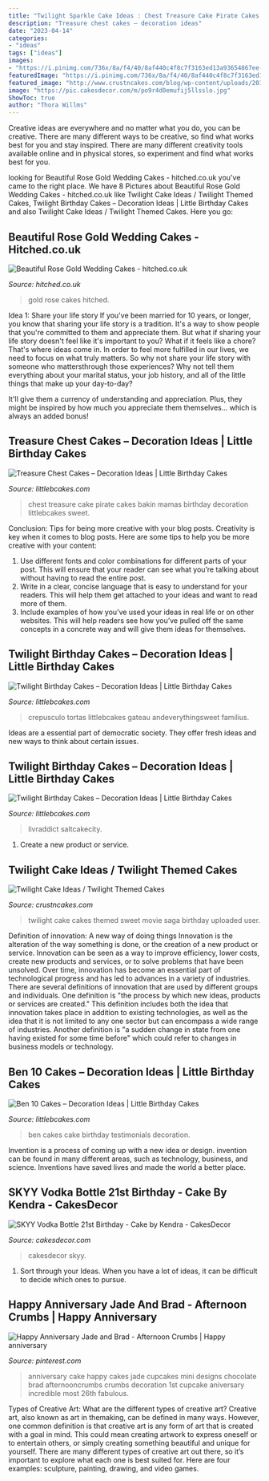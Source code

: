 ```yaml
---
title: "Twilight Sparkle Cake Ideas : Chest Treasure Cake Pirate Cakes Bakin Mamas Birthday Decoration Littlebcakes Sweet"
description: "Treasure chest cakes – decoration ideas"
date: "2023-04-14"
categories:
- "ideas"
tags: ["ideas"]
images:
- "https://i.pinimg.com/736x/8a/f4/40/8af440c4f8c7f3163ed13a93654867ee--anniversary-cake-ideas-anniversary-cupcakes.jpg"
featuredImage: "https://i.pinimg.com/736x/8a/f4/40/8af440c4f8c7f3163ed13a93654867ee--anniversary-cake-ideas-anniversary-cupcakes.jpg"
featured_image: "http://www.crustncakes.com/blog/wp-content/uploads/2015/10/28813ed937463f0f5addd8d475c81594-686x1024.jpg"
image: "https://pic.cakesdecor.com/m/po9r4d0emufij5llsslo.jpg"
ShowToc: true
author: "Thora Willms"
---
```



Creative ideas are everywhere and no matter what you do, you can be creative. There are many different ways to be creative, so find what works best for you and stay inspired. There are many different creativity tools available online and in physical stores, so experiment and find what works best for you.

	

		
looking for Beautiful Rose Gold Wedding Cakes - hitched.co.uk you've came to the right place. We have 8 Pictures about Beautiful Rose Gold Wedding Cakes - hitched.co.uk like Twilight Cake Ideas / Twilight Themed Cakes, Twilight Birthday Cakes – Decoration Ideas | Little Birthday Cakes and also Twilight Cake Ideas / Twilight Themed Cakes. Here you go:
		
    
## Beautiful Rose Gold Wedding Cakes - Hitched.co.uk

<img loading=lazy src="https://cdn0.hitched.co.uk/articles/images/9/3/3/3/img_23339/t20_730629_img_2246-b15c791.jpg" onerror="this.onerror=null;this.src='https://tse2.mm.bing.net/th?id=OIP.AMfUn-Jta4sbKU6bKiIGggHaFj&amp;pid=15.1';" alt="Beautiful Rose Gold Wedding Cakes - hitched.co.uk">

_Source: hitched.co.uk_

>gold rose cakes hitched. 

	

Idea 1: Share your life story
If you've been married for 10 years, or longer, you know that sharing your life story is a tradition. It's a way to show people that you're committed to them and appreciate them. But what if sharing your life story doesn't feel like it's important to you? What if it feels like a chore?
That's where ideas come in. In order to feel more fulfilled in our lives, we need to focus on what truly matters. So why not share your life story with someone who mattersthrough those experiences? Why not tell them everything about your marital status, your job history, and all of the little things that make up your day-to-day?

It'll give them a currency of understanding and appreciation. Plus, they might be inspired by how much you appreciate them themselves... which is always an added bonus!

    
## Treasure Chest Cakes – Decoration Ideas | Little Birthday Cakes

<img loading=lazy src="http://www.littlebcakes.com/wp-content/uploads/2014/01/Pirate-Treasure-Chest-Cake.jpg" onerror="this.onerror=null;this.src='https://tse2.mm.bing.net/th?id=OIP._uP_MnrOFDYdenRHyRHtUAHaFW&amp;pid=15.1';" alt="Treasure Chest Cakes – Decoration Ideas | Little Birthday Cakes">

_Source: littlebcakes.com_

>chest treasure cake pirate cakes bakin mamas birthday decoration littlebcakes sweet. 

	

Conclusion: Tips for being more creative with your blog posts.
Creativity is key when it comes to blog posts. Here are some tips to help you be more creative with your content: 
1. Use different fonts and color combinations for different parts of your post. This will ensure that your reader can see what you’re talking about without having to read the entire post. 
2. Write in a clear, concise language that is easy to understand for your readers. This will help them get attached to your ideas and want to read more of them. 
3. Include examples of how you’ve used your ideas in real life or on other websites. This will help readers see how you’ve pulled off the same concepts in a concrete way and will give them ideas for themselves. 

    
## Twilight Birthday Cakes – Decoration Ideas | Little Birthday Cakes

<img loading=lazy src="https://www.littlebcakes.com/wp-content/uploads/2014/01/Twilight-Cake-Toppers.jpg" onerror="this.onerror=null;this.src='https://tse1.mm.bing.net/th?id=OIP.2d5ztfbcVJCdXVGFUtq0LwHaIN&amp;pid=15.1';" alt="Twilight Birthday Cakes – Decoration Ideas | Little Birthday Cakes">

_Source: littlebcakes.com_

>crepusculo tortas littlebcakes gateau andeverythingsweet familius. 

	

Ideas are a essential part of democratic society. They offer fresh ideas and new ways to think about certain issues. 

    
## Twilight Birthday Cakes – Decoration Ideas | Little Birthday Cakes

<img loading=lazy src="https://www.littlebcakes.com/wp-content/uploads/2014/01/Twilight-Cakes.jpg" onerror="this.onerror=null;this.src='https://tse1.mm.bing.net/th?id=OIP.H5uaF0rlxjic_zyCVz0UlAHaKP&amp;pid=15.1';" alt="Twilight Birthday Cakes – Decoration Ideas | Little Birthday Cakes">

_Source: littlebcakes.com_

>livraddict saltcakecity. 

	

1. Create a new product or service.

    
## Twilight Cake Ideas / Twilight Themed Cakes

<img loading=lazy src="http://www.crustncakes.com/blog/wp-content/uploads/2015/10/28813ed937463f0f5addd8d475c81594-686x1024.jpg" onerror="this.onerror=null;this.src='https://tse1.mm.bing.net/th?id=OIP.bDgU-Q0_-DP_iTaHVW9E0AHaLD&amp;pid=15.1';" alt="Twilight Cake Ideas / Twilight Themed Cakes">

_Source: crustncakes.com_

>twilight cake cakes themed sweet movie saga birthday uploaded user. 

	

Definition of innovation: A new way of doing things
Innovation is the alteration of the way something is done, or the creation of a new product or service. Innovation can be seen as a way to improve efficiency, lower costs, create new products and services, or to solve problems that have been unsolved. Over time, innovation has become an essential part of technological progress and has led to advances in a variety of industries.
There are several definitions of innovation that are used by different groups and individuals. One definition is "the process by which new ideas, products or services are created." This definition includes both the idea that innovation takes place in addition to existing technologies, as well as the idea that it is not limited to any one sector but can encompass a wide range of industries. Another definition is "a sudden change in state from one having existed for some time before" which could refer to changes in business models or technology.

    
## Ben 10 Cakes – Decoration Ideas | Little Birthday Cakes

<img loading=lazy src="http://www.littlebcakes.com/wp-content/uploads/2014/01/Pictures-of-Ben-10-Cakes.jpg" onerror="this.onerror=null;this.src='https://tse3.mm.bing.net/th?id=OIP.RFUlkOxDK35SfET-StwpPgHaGM&amp;pid=15.1';" alt="Ben 10 Cakes – Decoration Ideas | Little Birthday Cakes">

_Source: littlebcakes.com_

>ben cakes cake birthday testimonials decoration. 

	

Invention is a process of coming up with a new idea or design. invention can be found in many different areas, such as technology, business, and science. Inventions have saved lives and made the world a better place.

    
## SKYY Vodka Bottle 21st Birthday - Cake By Kendra - CakesDecor

<img loading=lazy src="https://pic.cakesdecor.com/m/po9r4d0emufij5llsslo.jpg" onerror="this.onerror=null;this.src='https://tse2.mm.bing.net/th?id=OIP.DOLOqLt41hFbnnA-LRrTLAHaJ0&amp;pid=15.1';" alt="SKYY Vodka Bottle 21st Birthday - Cake by Kendra - CakesDecor">

_Source: cakesdecor.com_

>cakesdecor skyy. 

	

1. Sort through your Ideas. When you have a lot of ideas, it can be difficult to decide which ones to pursue.

    
## Happy Anniversary Jade And Brad - Afternoon Crumbs | Happy Anniversary

<img loading=lazy src="https://i.pinimg.com/736x/8a/f4/40/8af440c4f8c7f3163ed13a93654867ee--anniversary-cake-ideas-anniversary-cupcakes.jpg" onerror="this.onerror=null;this.src='https://tse3.mm.bing.net/th?id=OIP.9G08AUFPqorb8vaqTLIYNgHaLH&amp;pid=15.1';" alt="Happy Anniversary Jade and Brad - Afternoon Crumbs | Happy anniversary">

_Source: pinterest.com_

>anniversary cake happy cakes jade cupcakes mini designs chocolate brad afternooncrumbs crumbs decoration 1st cupcake aniversary incredible most 26th fabulous. 

	

Types of Creative Art: What are the different types of creative art?
Creative art, also known as art in themaking, can be defined in many ways. However, one common definition is that creative art is any form of art that is created with a goal in mind. This could mean creating artwork to express oneself or to entertain others, or simply creating something beautiful and unique for yourself. There are many different types of creative art out there, so it’s important to explore what each one is best suited for. Here are four examples: sculpture, painting, drawing, and video games.

